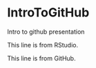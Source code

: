 # IntroToGitHub
Intro to github presentation

This line is from RStudio.

This line is from GitHub.
